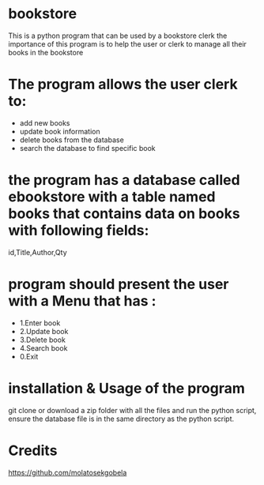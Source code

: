 # bookstore
This is a python program that can be used by a bookstore clerk
the importance of this program is to help the user or clerk to manage all their books in the bookstore

# The program allows the user clerk to:
- add new books
- update book information
- delete books from the database
- search the database to find specific book

# the program has a database called ebookstore with a table named books that contains data on books with following fields:
id,Title,Author,Qty
# program should present the user with a Menu that has :

- 1.Enter book
- 2.Update book
- 3.Delete book
- 4.Search book
- 0.Exit

# installation & Usage of the program
git clone or download a zip folder with all the files and run the python script, ensure the database file is in the same directory as the python script.

# Credits
https://github.com/molatosekgobela
